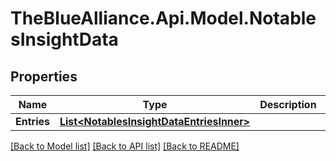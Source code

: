 # TheBlueAlliance.Api.Model.NotablesInsightData

## Properties

Name | Type | Description | Notes
------------ | ------------- | ------------- | -------------
**Entries** | [**List&lt;NotablesInsightDataEntriesInner&gt;**](NotablesInsightDataEntriesInner.md) |  | 

[[Back to Model list]](../README.md#documentation-for-models) [[Back to API list]](../README.md#documentation-for-api-endpoints) [[Back to README]](../README.md)

